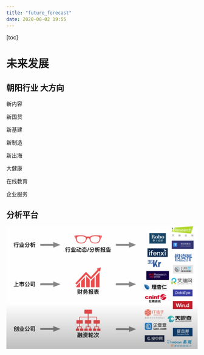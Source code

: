```yaml
---
title: "future_forecast"
date: 2020-08-02 19:55
---
```

[toc]



# 未来发展



## 朝阳行业 大方向

新内容

新国货

新基建

新制造

新出海

大健康

在线教育

企业服务



## 分析平台

![image-20200802195716074](future_forecast.assets/image-20200802195716074.png)





